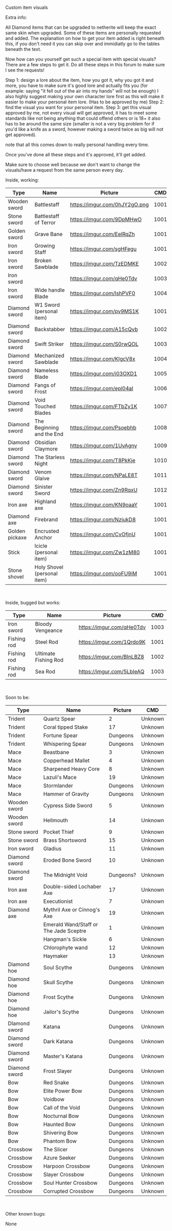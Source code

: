 Custom item visuals

Extra info:

All Diamond items that can be upgraded to netherite will keep the exact same skin when upgraded.
Some of these items are personally requested and added. The explanation on how to get your item added is right beneath this, if you don't need it you can skip over and immidiatly go to the tables beneath the text.

Now how can you yourself get such a special item with special visuals? There are a few steps to get it. Do all these steps in this forum to make sure I see the requests!

Step 1: design a lore about the item, how you got it, why you got it and more, you have to make sure it's good lore and actually fits you (for example: saying "it fell out of the air into my hands" will not be enough) I also highly suggest making your own character lore first as this will make it easier to make your personal item lore. (Has to be approved by me)
Step 2: find the visual you want for your personal item.
Step 3: get this visual approved by me, not every visual will get approved, it has to meet some standards like not being anything that could offend others or is 18+ it also has to be around the same size (smaller is not a very big problem for if you'd like a knife as a sword, however making a sword twice as big will not get approved).

note that all this comes down to really personal handling every time.

Once you've done all these steps and it's approved, it'll get added.

Make sure to choose well because we don't want to change the visuals/have a request from the same person every day.

Inside, working:

| Type | Name | Picture | CMD |
| --- | --- | --- | --- |
| Wooden sword | Battlestaff | https://imgur.com/0hJY2gO.png | 1001 |
| Stone sword | Battlestaff of Terror | https://imgur.com/9DpMHwO | 1001 |
| Golden sword | Grave Bane | https://imgur.com/EelRqZh | 1001 |
| Iron sword | Growing Staff | https://imgur.com/sgHFegu | 1001 |
| Iron sword | Broken Sawblade | https://imgur.com/TzEDMKE | 1002 |
| Iron sword |     |  https://imgur.com/qHe0Tdv  | 1003 |
| Iron sword | Wide handle Blade | https://imgur.com/IshPVF0 | 1004 |
| Diamond sword | W1 Sword (personal item) | https://imgur.com/pv9MS1K | 1001 |
| Diamond sword | Backstabber | https://imgur.com/A15cQvb | 1002 |
| Diamond sword | Swift Striker | https://imgur.com/S0rwQOL | 1003 |
| Diamond sword | Mechanized Sawblade | https://imgur.com/KIgcV8x | 1004 |
| Diamond sword | Nameless Blade | https://imgur.com/i03OXD1 | 1005 |
| Diamond sword | Fangs of Frost | https://imgur.com/epl04aI | 1006 |
| Diamond sword | Void Touched Blades | https://imgur.com/FTbZy1K | 1007 |
| Diamond sword | The Beginning and the End | https://imgur.com/Psoebhb | 1008 |
| Diamond sword | Obsidian Claymore | https://imgur.com/1UvAgny | 1009 |
| Diamond sword | The Starless Night | https://imgur.com/T8PkKje | 1010 |
| Diamond sword | Venom Glaive | https://imgur.com/NPaLE8T | 1011 |
| Diamond sword | Sinister Sword | https://imgur.com/Zn9RqxU | 1012 |
| Iron axe | Highland axe | https://imgur.com/KN9oaaY | 1001 |
| Diamond axe | Firebrand | https://imgur.com/NzjukD8 | 1001 |
| Golden pickaxe | Encrusted Anchor | https://imgur.com/CvOfjnU | 1001 |
| Stick | Icicle (personal item) | https://imgur.com/Zw1zM80 | 1001 |
| Stone shovel | Holy Shovel (personal item) | https://imgur.com/ooFU9iM | 1001 |

&nbsp;

Inside, bugged but works:

| Type | Name | Picture | CMD |
| --- | --- | --- | --- |
| Iron sword | Bloody Vengeance | https://imgur.com/qHe0Tdv | 1003 |
| Fishing rod | Steel Rod | https://imgur.com/1Qrdo9K | 1001 |
| Fishing rod | Ultimate Fishing Rod | https://imgur.com/BInLBZ8 | 1002 |
| Fishing rod | Sea Rod | https://imgur.com/5LbIeAQ | 1003 |

&nbsp;

Soon to be:

| Type | Name | Picture | CMD |
| --- | --- | --- | --- |
| Trident | Quartz Spear | 2   | Unknown |
| Trident | Coral tipped Stake | 17  | Unknown |
| Trident | Fortune Spear | Dungeons | Unknown |
| Trident | Whispering Spear | Dungeons | Unknown |
| Mace | Beastbane | 3   | Unknown |
| Mace | Copperhead Mallet | 4   | Unknown |
| Mace | Sharpened Heavy Core | 8   | Unknown |
| Mace | Lazuli's Mace | 19  | Unknown |
| Mace | Stormlander | Dungeons | Unknown |
| Mace | Hammer of Gravity | Dungeons | Unknown |
| Wooden sword | Cypress Side Sword | 5   | Unknown |
| Wooden sword | Hellmouth | 14  | Unknown |
| Stone sword | Pocket Thief | 9   | Unknown |
| Stone sword | Brass Shortsword | 15  | Unknown |
| Iron sword | Gladius | 11  | Unknown |
| Diamond sword | Eroded Bone Sword | 10  | Unknown |
| Diamond sword | The Midnight Void | Dungeons? | Unknown |
| Iron axe | Double-sided Lochaber Axe | 17  | Unknown |
| Iron axe | Executionist | 7   | Unknown |
| Diamond axe | Mythril Axe or Cinnog's Axe | 19  | Unknown |
|     | Emerald Wand/Staff or The Jade Sceptre | 1   | Unknown |
|     | Hangman's Sickle | 6   | Unknown |
|     | Chlorophyte wand | 12  | Unknown |
|     | Haymaker | 13  | Unknown |
| Diamond hoe | Soul Scythe | Dungeons | Unknown |
| Diamond hoe | Skull Scythe | Dungeons | Unknown |
| Diamond hoe | Frost Scythe | Dungeons | Unknown |
| Diamond hoe | Jailor's Scythe | Dungeons | Unknown |
| DIamond sword | Katana | Dungeons | Unknown |
| Diamond sword | Dark Katana | Dungeons | Unknown |
| Diamond sword | Master's Katana | Dungeons | Unknown |
| Diamond sword | Frost Slayer | Dungeons | Unknown |
| Bow | Red Snake | Dungeons | Unknown |
| Bow | Elite Power Bow | Dungeons | Unknown |
| Bow | Voidbow | Dungeons | Unknown |
| Bow | Call of the Void | Dungeons | Unknown |
| Bow | Nocturnal Bow | Dungeons | Unknown |
| Bow | Haunted Bow | Dungeons | Unknown |
| Bow | Shivering Bow | Dungeons | Unknown |
| Bow | Phantom Bow | Dungeons | Unknown |
| Crossbow | The Slicer | Dungeons | Unknown |
| Crossbow | Azure Seeker | Dungeons | Unknown |
| Crossbow | Harpoon Crossbow | Dungeons | Unknown |
| Crossbow | Slayer Crossbow | Dungeons | Unknown |
| Crossbow | Soul Hunter Crossbow | Dungeons | Unknown |
| Crossbow | Corrupted Crossbow | Dungeons | Unknown |

&nbsp;

Other known bugs:

None

